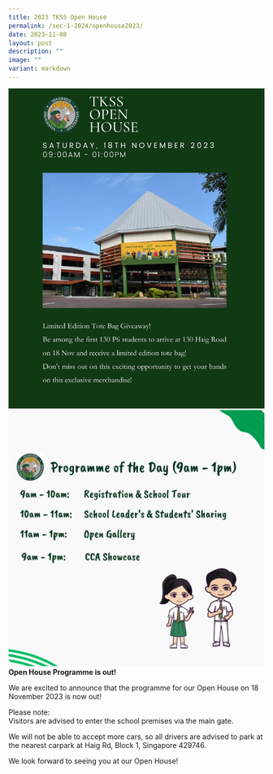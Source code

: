 ```yaml
---
title: 2023 TKSS Open House
permalink: /sec-1-2024/openhouse2023/
date: 2023-11-08
layout: post
description: ""
image: ""
variant: markdown
---
```

![](/images/tkss%20open%20house%202023.jpeg)
![](/images/Sec%201%202023/tkohpotd2023.jpg)
**Open House Programme is out!**

We are excited to announce that the programme for our Open House on 18 November 2023 is now out! 

Please note:<br>
Visitors are advised to enter the school premises via the main gate.

We will not be able to accept more cars, so all drivers are advised to park at the nearest carpark at Haig Rd, Block 1, Singapore 429746.

We look forward to seeing you at our Open House!